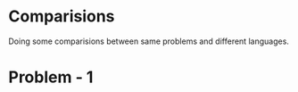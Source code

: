 # Comparisions
Doing some comparisions between same problems and different languages.

# Problem - 1


